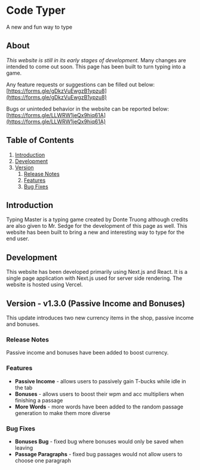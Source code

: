 # Code Typer #
A new and fun way to type

## About ##
*This website is still in its early stages of development.*
Many changes are intended to come out soon.
This page has been built to turn typing into a game.

Any feature requests or suggestions can be filled out below:    
[https://forms.gle/gDkzVuEwgzB1ypzu8](https://forms.gle/gDkzVuEwgzB1ypzu8)   

Bugs or uninteded behavior in the website can be reported below:   
[https://forms.gle/LLWRW1jeQx9hiq61A](https://forms.gle/LLWRW1jeQx9hiq61A)

## Table of Contents ##
1.  [Introduction](#introduction)
2.  [Development](#development)
3.  [Version](#version)
    1. [Release Notes](#releasenotes)
    2. [Features](#features)
    3. [Bug Fixes](#bugfixes)

## Introduction ##
Typing Master is a typing game created by Donte Truong although credits are also given to Mr. Sedge for the development of this page as well.
This website has been built to bring a new and interesting way to type for the end user.

## Development ##
This website has been developed primarily using Next.js and React.
It is a single page application with Next.js used for server side rendering.
The website is hosted using Vercel.

## Version - v1.3.0 (Passive Income and Bonuses)
This update introduces two new currency items in the shop, passive income and bonuses.

### Release Notes
Passive income and bonuses have been added to boost currency.

### Features
* **Passive Income** - allows users to passively gain T-bucks while idle in the tab
* **Bonuses** - allows users to boost their wpm and acc multipliers when finishing a passage
* **More Words** - more words have been added to the random passage generation to make them more diverse

### Bug Fixes
* **Bonuses Bug** - fixed bug where bonuses would only be saved when leaving
* **Passage Paragraphs** - fixed bug passages would not allow users to choose one paragraph


